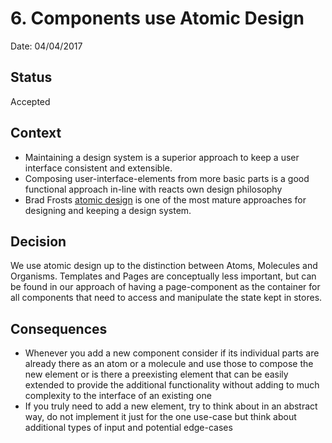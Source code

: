 # 6. Components use Atomic Design

Date: 04/04/2017

## Status

Accepted

## Context

* Maintaining a design system is a superior approach to keep a user interface consistent and extensible.
* Composing user-interface-elements from more basic parts is a good functional approach in-line with reacts own design philosophy
* Brad Frosts [atomic design](http://bradfrost.com/blog/post/atomic-web-design/) is one of the most mature approaches for designing and keeping a design system.

## Decision

We use atomic design up to the distinction between Atoms, Molecules and Organisms. Templates and Pages are conceptually less important, but can be found in our approach of having a page-component as the container for all components that need to access and manipulate the state kept in stores.

## Consequences

* Whenever you add a new component consider if its individual parts are already there as an atom or a molecule and use those to compose the new element or is there a preexisting element that can be easily extended to provide the additional functionality without adding to much complexity to the interface of an existing one
* If you truly need to add a new element, try to think about in an abstract way, do not implement it just for the one use-case but think about additional types of input and potential edge-cases
